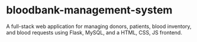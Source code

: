 # bloodbank-management-system
A full-stack web application for managing donors, patients, blood inventory, and blood requests using Flask, MySQL, and a HTML, CSS, JS frontend.

